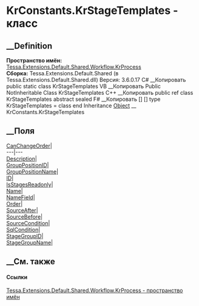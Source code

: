 # KrConstants.KrStageTemplates - класс
##  __Definition
 **Пространство имён:**
[Tessa.Extensions.Default.Shared.Workflow.KrProcess](N_Tessa_Extensions_Default_Shared_Workflow_KrProcess.htm)  
 **Сборка:** Tessa.Extensions.Default.Shared (в
Tessa.Extensions.Default.Shared.dll) Версия: 3.6.0.17
C# __Копировать
     public static class KrStageTemplates
VB __Копировать
     Public NotInheritable Class KrStageTemplates
C++ __Копировать
     public ref class KrStageTemplates abstract sealed
F# __Копировать
     [<AbstractClassAttribute>]
    [<SealedAttribute>]
    type KrStageTemplates = class end
Inheritance
    [Object](https://learn.microsoft.com/dotnet/api/system.object) __ KrConstants.KrStageTemplates
##  __Поля
[CanChangeOrder](F_Tessa_Extensions_Default_Shared_Workflow_KrProcess_KrConstants_KrStageTemplates_CanChangeOrder.htm)|  
---|---  
[Description](F_Tessa_Extensions_Default_Shared_Workflow_KrProcess_KrConstants_KrStageTemplates_Description.htm)|  
[GroupPositionID](F_Tessa_Extensions_Default_Shared_Workflow_KrProcess_KrConstants_KrStageTemplates_GroupPositionID.htm)|  
[GroupPositionName](F_Tessa_Extensions_Default_Shared_Workflow_KrProcess_KrConstants_KrStageTemplates_GroupPositionName.htm)|  
[ID](F_Tessa_Extensions_Default_Shared_Workflow_KrProcess_KrConstants_KrStageTemplates_ID.htm)|  
[IsStagesReadonly](F_Tessa_Extensions_Default_Shared_Workflow_KrProcess_KrConstants_KrStageTemplates_IsStagesReadonly.htm)|  
[Name](F_Tessa_Extensions_Default_Shared_Workflow_KrProcess_KrConstants_KrStageTemplates_Name.htm)|  
[NameField](F_Tessa_Extensions_Default_Shared_Workflow_KrProcess_KrConstants_KrStageTemplates_NameField.htm)|  
[Order](F_Tessa_Extensions_Default_Shared_Workflow_KrProcess_KrConstants_KrStageTemplates_Order.htm)|  
[SourceAfter](F_Tessa_Extensions_Default_Shared_Workflow_KrProcess_KrConstants_KrStageTemplates_SourceAfter.htm)|  
[SourceBefore](F_Tessa_Extensions_Default_Shared_Workflow_KrProcess_KrConstants_KrStageTemplates_SourceBefore.htm)|  
[SourceCondition](F_Tessa_Extensions_Default_Shared_Workflow_KrProcess_KrConstants_KrStageTemplates_SourceCondition.htm)|  
[SqlCondition](F_Tessa_Extensions_Default_Shared_Workflow_KrProcess_KrConstants_KrStageTemplates_SqlCondition.htm)|  
[StageGroupID](F_Tessa_Extensions_Default_Shared_Workflow_KrProcess_KrConstants_KrStageTemplates_StageGroupID.htm)|  
[StageGroupName](F_Tessa_Extensions_Default_Shared_Workflow_KrProcess_KrConstants_KrStageTemplates_StageGroupName.htm)|  
## __См. также
#### Ссылки
[Tessa.Extensions.Default.Shared.Workflow.KrProcess - пространство
имён](N_Tessa_Extensions_Default_Shared_Workflow_KrProcess.htm)

